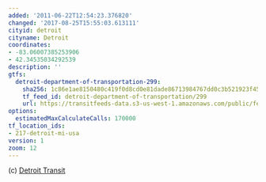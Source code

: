 ```yaml
---
added: '2011-06-22T12:54:23.376820'
changed: '2017-08-25T15:55:03.613111'
cityid: detroit
cityname: Detroit
coordinates:
- -83.06007385253906
- 42.34535034292539
description: ''
gtfs:
  detroit-department-of-transportation-299:
    sha256: 1c86e1ae8150480c419f0d8cd0e81dade86713984767dd0c3b521923f452612d
    tf_feed_id: detroit-department-of-transportation/299
    url: https://transitfeeds-data.s3-us-west-1.amazonaws.com/public/feeds/detroit-department-of-transportation/299/20170623/gtfs.zip
options:
  estimatedMaxCalculateCalls: 170000
tf_location_ids:
- 217-detroit-mi-usa
version: 1
zoom: 12
---
```


(c) [Detroit Transit](http://www.ridedetroittransit.com/)
